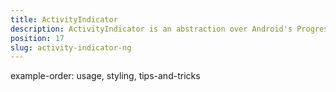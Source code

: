 ```yaml
---
title: ActivityIndicator
description: ActivityIndicator is an abstraction over Android's ProgressBar and iOS's UActivityIndicatorView.  This UI component is used for displaying the progress while running background operations (e.g loading image, data, accepting a request). The ActivityIndicator's value could be controlled via its `busy` property.
position: 17
slug: activity-indicator-ng
---
```


example-order: usage, styling, tips-and-tricks
